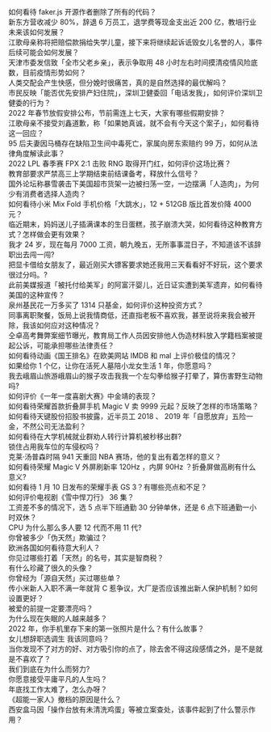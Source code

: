 如何看待 faker.js 开源作者删除了所有的代码？  
新东方营收减少 80%，辞退 6 万员工，退学费等现金支出近 200 亿，教培行业未来该如何发展？  
江歌母亲称将把赔偿款捐给失学儿童，接下来将继续起诉诋毁女儿名誉的人，事件后续可能会如何发展？  
天津市委发信致「全市父老乡亲」，表示争取用 48 小时左右时间摸清疫情风险底数，目前疫情形势如何？  
人类交配会产生快感，但分娩时很痛苦，真的是自然选择的最优解吗？  
市民反映「能否优先安排产妇住院」，深圳卫健委回「电话发我」，如何评价深圳卫健委的行为？  
2022 年春节放假安排公布，节前需连上七天，大家有哪些假期安排？  
江歌母亲不接受刘鑫道歉，称「如果她真诚，就不会有今天这个案子」，如何看待这一回应？  
95 后夫妻因马桶存在缺陷卫生间中毒死亡，家属向房东索赔约 99 万，如何从法律角度解读此事？  
2022 LPL 春季赛 FPX 2:1 击败 RNG 取得开门红，如何评价这场比赛？  
教育部要求严禁高三上学期结束前结课备考，释放什么信号？  
国外论坛称暴雪袭击下美国超市货架一边被扫荡一空，一边摆满「人造肉」，为何少有消费者选择人造肉？  
如何看待小米 Mix Fold 手机价格「大跳水」，12 + 512GB 版比首发价降 4000 元？  
临近期末，妈妈送儿子插满课本的生日蛋糕，孩子崩溃大哭，如何看待这种教育方式？怎样做会更有效果？  
我才 24 岁，现在每月 7000 工资，朝九晚五，无所事事混日子，不知道该不该辞职出去闯一闯?  
把显卡借给女朋友了，最近刚买大镖客要求她还我用三天看看好不好玩，这个要求很过分吗。?  
此前美媒报道「被托付给美军」的阿富汗婴儿，近日证实遭到美军遗弃，如何看待美国的这种宣传？  
泉州基民花一万多买了 1314 只基金，如何评价这种投资方式？  
同事离职聚餐，饭局上说我情商低，还直指老板不喜欢我，甚至说将来我会被开除，我该如何应对这种情况？  
仝卓高考舞弊案细节曝光，教育局工作人员因安排他人伪造材料放入学籍档案被提起公诉，可能承担哪些法律责任？  
如何看待动画《国王排名》在欧美网站 IMDB 和 mal 上评价极佳的情况？  
如果给你 1 个亿，让你在活死人墓陪小龙女生活 1 年，你愿意吗？  
我去峨眉山旅游峨眉山的猴子攻击我我一个左勾拳给猴子打晕了，算伤害野生动物吗?  
如何评价《一年一度喜剧大赛》中金靖的表现？  
如何看待荣耀首款折叠屏手机 Magic V 卖 9999 元起？反映了怎样的市场策略？  
如何看待天键股份招股书披露，近半员工 2018 、 2019 年「自愿放弃」五险一金，不然公司无法盈利？  
如何看待在大学机械就业群劝人转行计算机被秒移出群?  
锁住占用我车位的车侵权吗？  
克莱·汤普森时隔 941 天重回 NBA 赛场，他的复出有着怎样的意义？  
如何看待荣耀 Magic V 外屏刷新率 120Hz ，内屏 90Hz ？折叠屏做高刷有什么意义?  
如何看待 1 月 10 日发布的荣耀手表 GS 3？有哪些亮点和不足？  
如何评价电视剧《雪中悍刀行》 36 集？  
工资差不多的情况下，选 5 点半下班通勤 30 分钟单休，还是 6 点下班通勤一小时双休？  
CPU 为什么那么多人要 12 代而不用 11 代?  
你曾被多少「伪天然」欺骗过？  
欧洲各国如何看待意大利人？  
你见过哪些打着「天然」的名号，其实是智商税？  
有什么珍藏了很久的头像？  
你曾经为「源自天然」买过哪些单？  
传小米新人入职不满一年就背 C 惹争议，大厂是否应该推出新人保护机制？如何设置更好？  
被爱的前提一定要漂亮吗？  
为什么现在失眠的人越来越多？  
2022 年，你手机里存下来的第一张照片是什么？有什么故事？  
女儿想辞职选调生 我该同意吗？  
当你发现不了对方的好、对方吸引你的点了，除去舍不得这段感情之外，是不是就是不喜欢了？  
我们到底在为什么而努力?  
你愿意接受平庸平凡的人生吗？  
年底找工作太难了，怎么办呀？  
《超能一家人》撤档的原因是什么？  
西安盒马因「操作台放有未清洗鸡蛋」等被立案查处，该事件起到了什么警示作用？  
